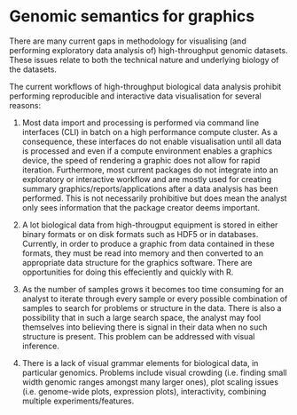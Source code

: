# Genomic semantics for graphics

There are many current gaps in methodology for visualising (and performing
exploratory data analysis of) high-throughput genomic datasets. These
issues relate to both the technical nature and underlying biology of the
datasets.

The current workflows of high-throughput biological data analysis prohibit 
performing reproducible and interactive data visualisation for several reasons: 

1. Most data import and processing is performed via command line interfaces (CLI) 
in batch on a high performance compute cluster. As a consequence, these interfaces 
do not enable visualisation until all data is processed and even if a compute 
environment enables a graphics device, the speed of rendering a graphic does 
not allow for rapid iteration. Furthermore, most current packages do not 
integrate into an exploratory or interactive workflow and are mostly used for 
creating summary graphics/reports/applications after a data analysis has been 
performed. This is not necessarily prohibitive but does mean the analyst only 
sees information that the package creator deems important.

2. A lot biological data from high-througput equipment is stored in either
binary formats or on disk formats such as HDF5 or in databases. Currently, in 
order to produce a graphic from data contained in these formats, they must be 
read into memory and then converted to an appropriate data structure for the 
graphics software. There are opportunities for doing this effeciently and 
quickly with R.

3. As the number of samples grows it becomes too time consuming for an analyst 
to iterate through every sample or every possible combination of samples to 
search for problems or structure in the data. There is also a possibility that
in such a large search space, the analyst may fool themselves into believing
there is signal in their data when no such structure is present. This problem
can be addressed with visual inference.

4. There is a lack of visual grammar elements for biological data, in particular 
genomics. Problems include visual crowding (i.e. finding small width genomic 
ranges amongst many larger ones), plot scaling issues (i.e. genome-wide plots, 
expression plots), interactivity, combining multiple experiments/features.